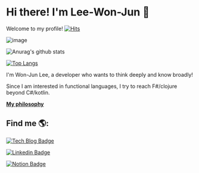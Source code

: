 # Hi there! I'm Lee-Won-Jun 👋
Welcome to my profile! [![Hits](https://hits.seeyoufarm.com/api/count/incr/badge.svg?url=https%3A%2F%2Fgithub.com%2FLee-WonJun)](https://hits.seeyoufarm.com)


![image](https://user-images.githubusercontent.com/10369528/87858472-1a681800-c969-11ea-9de5-c23e563c1cfd.png)

![Anurag's github stats](https://github-readme-stats.vercel.app/api?username=Lee-WonJun&count_private=true&include_all_commits=true)

[![Top Langs](https://github-readme-stats.vercel.app/api/top-langs/?username=Lee-WonJun&layout=compact&hide=css,scss,less,html&exclude_repo=Parallel-Woard)](https://github.com/anuraghazra/github-readme-stats)

I'm Won-Jun Lee, a developer who wants to think deeply and know broadly!

Since I am interested in functional languages, I try to reach F#/clojure beyond C#/kotlin.

[**My philosophy**](https://see-ro-e.tistory.com/notice/309)
 
## Find me 🌎:
 [![Tech Blog Badge](http://img.shields.io/badge/-Tech%20blog-black?style=forthebage-square&link=https://see-ro-e.tistory.com/)](https://see-ro-e.tistory.com/)
 
 [![Linkedin Badge](https://img.shields.io/badge/-LinkedIn-blue?style=forthebage-square&logo=Linkedin&logoColor=white&link=https://www.linkedin.com/in/wonjun-lee-77b109171/)](https://www.linkedin.com/in/wonjun-lee-77b109171/)
 
  [![Notion Badge](https://img.shields.io/badge/-Notion-white?style=forthebage-square&logo=Notion&logoColor=black&link=https://www.notion.so/Hi-there-I-m-Lee-Won-Jun-2cf19519eea445c58f7ea18cd4b21125)](https://www.notion.so/Hi-there-I-m-Lee-Won-Jun-2cf19519eea445c58f7ea18cd4b21125)
